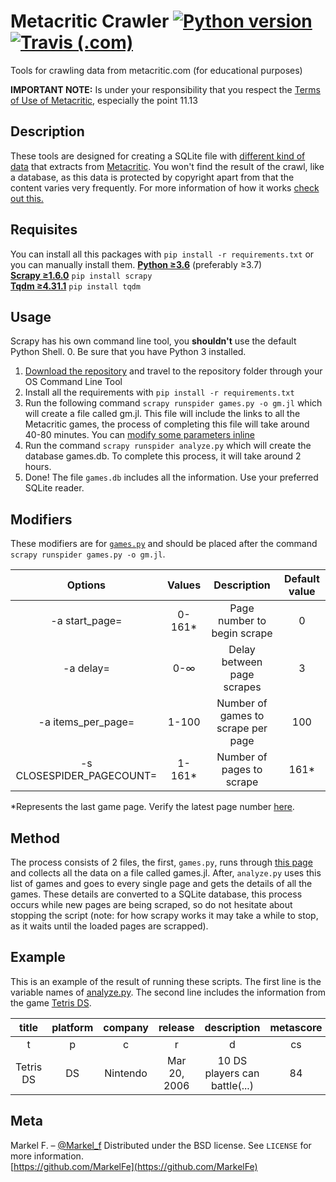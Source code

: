 # Metacritic Crawler [![Python version](https://img.shields.io/badge/python-%E2%89%A53.6-blue.svg?style=flat-square&logo=python&logoColor=white)](https://www.python.org/downloads/) [![Travis (.com)](https://img.shields.io/travis/com/MarkelFe/metacritic-crawler/master.svg?logo=travis-ci&logoColor=white&style=flat-square)](https://travis-ci.com/MarkelFe/metacritic-crawler)
Tools for crawling data from metacritic.com (for educational purposes)

**IMPORTANT NOTE:**
Is under your responsibility that you respect the [Terms of Use of Metacritic](https://www.cbsinteractive.com/legal/cbsi/terms-of-use#Acceptable_Use), especially the point 11.13

## Description
These tools are designed for creating a SQLite file with [different kind of data](#example) that extracts from [Metacritic](https://www.metacritic.com). You won't find the result of the crawl, like a database, as this data is protected by copyright apart from that the content varies very frequently. For more information of how it works [check out this.](#method)

## Requisites
You can install all this packages with ```pip install -r requirements.txt``` or you can manually install them.
**[Python ≥3.6](https://www.python.org/downloads/)** (preferably ≥3.7)  
**[Scrapy ≥1.6.0](https://scrapy.org/)** ```pip install scrapy```  
**[Tqdm ≥4.31.1](https://github.com/tqdm/tqdm)** ```pip install tqdm```

## Usage
Scrapy has his own command line tool, you **shouldn't** use the default Python Shell.
0. Be sure that you have Python 3 installed.
1. [Download the repository](https://github.com/MarkelFe/metacritic-crawler/releases) and travel to the repository folder through your OS Command Line Tool
2. Install all the requirements with ```pip install -r requirements.txt```
3. Run the following command ```scrapy runspider games.py -o gm.jl``` which will create a file called gm.jl. This file will include the links to all the Metacritic games, the process of completing this file will take around 40-80 minutes. You can [modify some parameters inline](#modifiers)
4. Run the command ```scrapy runspider analyze.py``` which will create the database games.db. To complete this process, it will take around 2 hours.
5. Done! The file ```games.db```  includes all the information. Use your preferred SQLite reader.

## Modifiers
These modifiers are for [`games.py`](https://github.com/MarkelFe/metacritic-crawler/blob/master/games.py) and should be placed after the command `scrapy runspider games.py -o gm.jl`. 

|          Options         | Values |        Description             | Default value |
|:-------------------------:|:------:|:---------------------------------------------------------:|:-------------:|
|       -a start_page=      | 0-161* | Page number to begin scrape |       0       |
|         -a delay=         |   0-∞  |            Delay between page scrapes            |       3       |
|     -a items_per_page=    |  1-100 |     Number of games to scrape per page    |      100      |
| -s CLOSESPIDER_PAGECOUNT= | 1-161* |              Number of pages to scrape              |      161*     |

*Represents the last game page. Verify the latest page number [here](https://www.metacritic.com/browse/games/score/metascore/all/all/filtered).

## Method
The process consists of 2 files, the first, ```games.py```, runs through [this page](https://www.metacritic.com/browse/games/score/metascore/all/all/filtered) and collects all the data on a file called games.jl. After, ```analyze.py``` uses this list of games and goes to every single page and gets the details of all the games. These details are converted to a SQLite database, this process occurs while new pages are being scraped, so do not hesitate about stopping the script (note: for how scrapy works it may take a while to stop, as it waits until the loaded pages are scrapped).

## Example
This is an example of the result of running these scripts. The first line is the variable names of [analyze.py](https://github.com/MarkelFe/metacritic-crawler/blob/master/analyze.py). The second line includes the information from the game [Tetris DS](https://www.metacritic.com/game/ds/tetris-ds).

|   title   | platform |  company |    release   |          description          | metascore |         critics_desc        | critics_count | user_score |          user_desc          | user_count |  players  | rating |
|:---------:|:--------:|:--------:|:------------:|:-----------------------------:|:---------:|:---------------------------:|:-------------:|:----------:|:---------------------------:|:----------:|:---------:|:------:|
|     t     |     p    |     c    |       r      |               d               |     cs    |              cd             |       cn      |     us     |              ud             |     un     |     pl    |   rt   |
| Tetris DS |    DS    | Nintendo | Mar 20, 2006 | 10 DS players can battle(...) |     84    | Generally favorable reviews |       56      |     8.0    | Generally favorable reviews | 54 Ratings | 4  Online |    E   |

## Meta
Markel F. – [@Markel_f](https://twitter.com/Markel_f)
Distributed under the BSD license. See ``LICENSE`` for more information.  
[https://github.com/MarkelFe](https://github.com/MarkelFe)  
